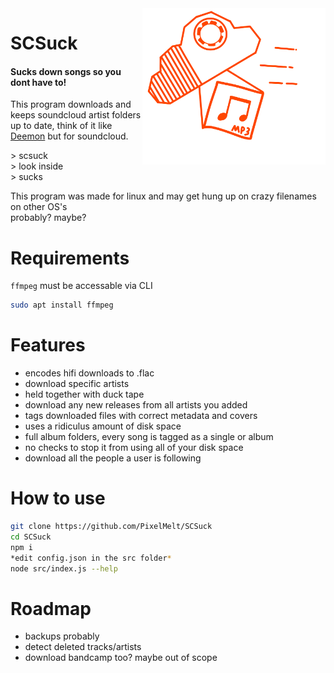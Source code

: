 <img align="right" height="250" src="./logo.svg" alt="Logo">

# SCSuck
#### Sucks down songs so you dont have to!
This program downloads and keeps soundcloud artist folders up to date, think of it like [Deemon](https://github.com/digitalec/deemon) but for soundcloud.


\> scsuck
<br>
\> look inside
<br>
\> sucks


This program was made for linux and may get hung up on crazy filenames on other OS's
<br>
probably? maybe?

# Requirements
`ffmpeg` must be accessable via CLI

```BASH
sudo apt install ffmpeg
```

# Features
- encodes hifi downloads to .flac
- download specific artists
- held together with duck tape
- download any new releases from all artists you added
- tags downloaded files with correct metadata and covers
- uses a ridiculus amount of disk space
- full album folders, every song is tagged as a single or album
- no checks to stop it from using all of your disk space
- download all the people a user is following

# How to use
```BASH
git clone https://github.com/PixelMelt/SCSuck
cd SCSuck
npm i
*edit config.json in the src folder*
node src/index.js --help
```

# Roadmap
- backups probably
- detect deleted tracks/artists
- download bandcamp too? maybe out of scope